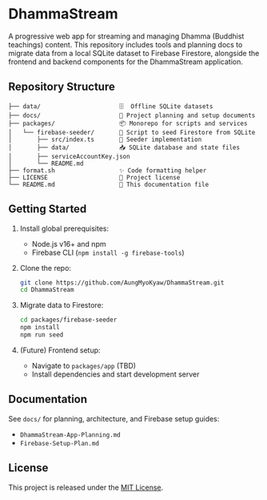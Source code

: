 # DhammaStream

A progressive web app for streaming and managing Dhamma (Buddhist teachings) content. This repository includes tools and planning docs to migrate data from a local SQLite dataset to Firebase Firestore, alongside the frontend and backend components for the DhammaStream application.

## Repository Structure

```
├── data/                      🗄  Offline SQLite datasets
├── docs/                      📑 Project planning and setup documents
├── packages/                  📦 Monorepo for scripts and services
│   └── firebase-seeder/       🔄 Script to seed Firestore from SQLite
│       ├── src/index.ts       🚀 Seeder implementation
│       ├── data/              📥 SQLite database and state files
│       ├── serviceAccountKey.json
│       └── README.md
├── format.sh                  ✨ Code formatting helper
├── LICENSE                    📄 Project license
└── README.md                  📘 This documentation file
```

## Getting Started

1. Install global prerequisites:
   - Node.js v16+ and npm
   - Firebase CLI (`npm install -g firebase-tools`)

2. Clone the repo:
   ```bash
   git clone https://github.com/AungMyoKyaw/DhammaStream.git
   cd DhammaStream
   ```

3. Migrate data to Firestore:
   ```bash
   cd packages/firebase-seeder
   npm install
   npm run seed
   ```

4. (Future) Frontend setup:
   - Navigate to `packages/app` (TBD)
   - Install dependencies and start development server

## Documentation

See `docs/` for planning, architecture, and Firebase setup guides:
- `DhammaStream-App-Planning.md`
- `Firebase-Setup-Plan.md`

## License

This project is released under the [MIT License](LICENSE).
